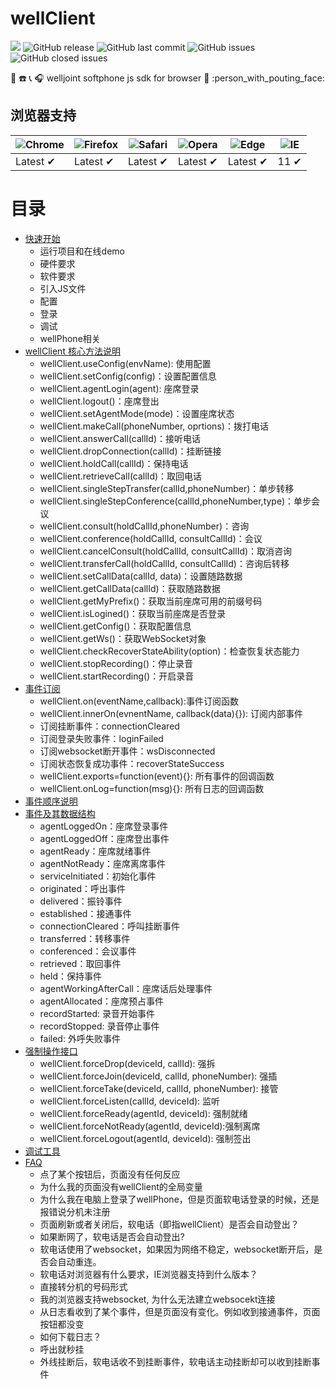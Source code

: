 # wellClient

![](https://img.shields.io/badge/code_style-standard-brightgreen.svg) ![GitHub release](https://img.shields.io/github/release/wangduanduan/wellclient.svg) ![GitHub last commit](https://img.shields.io/github/last-commit/wangduanduan/wellclient.svg) ![GitHub issues](https://img.shields.io/github/issues/wangduanduan/wellclient.svg) ![GitHub closed issues](https://img.shields.io/github/issues-closed/wangduanduan/wellclient.svg)

:iphone: :phone: :telephone_receiver: :headphones:  welljoint softphone js sdk for browser :information_desk_person: :person_with_pouting_face: 

## 浏览器支持

![Chrome](https://raw.github.com/alrra/browser-logos/master/src/chrome/chrome_48x48.png) | ![Firefox](https://raw.github.com/alrra/browser-logos/master/src/firefox/firefox_48x48.png) | ![Safari](https://raw.github.com/alrra/browser-logos/master/src/safari/safari_48x48.png) | ![Opera](https://raw.github.com/alrra/browser-logos/master/src/opera/opera_48x48.png) | ![Edge](https://raw.github.com/alrra/browser-logos/master/src/edge/edge_48x48.png) | ![IE](https://raw.github.com/alrra/browser-logos/master/src/archive/internet-explorer_9-11/internet-explorer_9-11_48x48.png) |
--- | --- | --- | --- | --- | --- |
Latest ✔ | Latest ✔ | Latest ✔ | Latest ✔ | Latest ✔ | 11 ✔ |


# 目录

- [快速开始](./docs/quick-start.md)
  - 运行项目和在线demo
  - 硬件要求
  - 软件要求
  - 引入JS文件
  - 配置
  - 登录
  - 调试
  - wellPhone相关
- [wellClient 核心方法说明](./docs/core-api.md)
  - wellClient.useConfig(envName): 使用配置
  - wellClient.setConfig(config)：设置配置信息
  -  wellClient.agentLogin(agent): 座席登录
  - wellClient.logout()：座席登出
  - wellClient.setAgentMode(mode)：设置座席状态
  - wellClient.makeCall(phoneNumber, oprtions)：拨打电话
  - wellClient.answerCall(callId)：接听电话
  - wellClient.dropConnection(callId)：挂断链接
  - wellClient.holdCall(callId)：保持电话
  - wellClient.retrieveCall(callId)：取回电话
  - wellClient.singleStepTransfer(callId,phoneNumber)：单步转移
  - wellClient.singleStepConference(callId,phoneNumber,type)：单步会议
  - wellClient.consult(holdCallId,phoneNumber)：咨询
  - wellClient.conference(holdCallId, consultCallId)：会议
  - wellClient.cancelConsult(holdCallId, consultCallId)：取消咨询
  - wellClient.transferCall(holdCallId, consultCallId)：咨询后转移
  - wellClient.setCallData(callId, data)：设置随路数据
  - wellClient.getCallData(callId)：获取随路数据
  - wellClient.getMyPrefix()：获取当前座席可用的前缀号码
  - wellClient.isLogined()：获取当前座席是否登录
  - wellClient.getConfig()：获取配置信息
  - wellClient.getWs()：获取WebSocket对象
  - wellClient.checkRecoverStateAbility(option)：检查恢复状态能力
  - wellClient.stopRecording()：停止录音
  - wellClient.startRecording()：开启录音
- [事件订阅](./docs/event-register.md)
  - wellClient.on(eventName,callback):事件订阅函数
  - wellClient.innerOn(evnentName, callback(data){}): 订阅内部事件
  - 订阅挂断事件：connectionCleared
  - 订阅登录失败事件：loginFailed
  - 订阅websocket断开事件：wsDisconnected
  - 订阅状态恢复成功事件：recoverStateSuccess
  - wellClient.exports=function(event){}: 所有事件的回调函数
  - wellClient.onLog=function(msg){}: 所有日志的回调函数
- [事件顺序说明](./docs/event-order.md)
- [事件及其数据结构](./docs/event-struct.md)
  - agentLoggedOn：座席登录事件
  - agentLoggedOff：座席登出事件
  - agentReady：座席就绪事件
  - agentNotReady：座席离席事件
  - serviceInitiated：初始化事件
  - originated：呼出事件
  - delivered：振铃事件
  - established：接通事件
  - connectionCleared：呼叫挂断事件
  - transferred：转移事件
  - conferenced：会议事件
  - retrieved：取回事件
  - held：保持事件
  - agentWorkingAfterCall：座席话后处理事件
  - agentAllocated：座席预占事件
  - recordStarted: 录音开始事件
  - recordStopped: 录音停止事件
  - failed: 外呼失败事件
- [强制操作接口](./docs/force-api.md)
  - wellClient.forceDrop(deviceId, callId): 强拆
  - wellClient.forceJoin(deviceId, callId, phoneNumber): 强插
  - wellClient.forceTake(deviceId, callId, phoneNumber): 接管
  - wellClient.forceListen(callId, deviceId): 监听
  - wellClient.forceReady(agentId, deviceId): 强制就绪
  - wellClient.forceNotReady(agentId, deviceId):强制离席
  - wellClient.forceLogout(agentId, deviceId): 强制签出
- [调试工具](./docs/debug-tool.md)
- [FAQ](./docs/faq.md)
  - 点了某个按钮后，页面没有任何反应
  - 为什么我的页面没有wellClient的全局变量
  - 为什么我在电脑上登录了wellPhone，但是页面软电话登录的时候，还是报错说分机未注册
  - 页面刷新或者关闭后，软电话（即指wellClient）是否会自动登出？
  - 如果断网了，软电话是否会自动登出?
  - 软电话使用了websocket，如果因为网络不稳定，websocket断开后，是否会自动重连。
  - 软电话对浏览器有什么要求，IE浏览器支持到什么版本？
  - 直接转分机的号码形式
  - 我的浏览器支持websocket, 为什么无法建立websocekt连接
  - 从日志看收到了某个事件，但是页面没有变化。例如收到接通事件，页面按钮都没变
  - 如何下载日志？
  - 呼出就秒挂
  - 外线挂断后，软电话收不到挂断事件，软电话主动挂断却可以收到挂断事件
